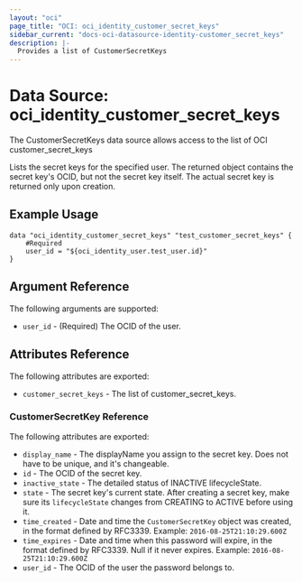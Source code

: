 ```yaml
---
layout: "oci"
page_title: "OCI: oci_identity_customer_secret_keys"
sidebar_current: "docs-oci-datasource-identity-customer_secret_keys"
description: |-
  Provides a list of CustomerSecretKeys
---
```


# Data Source: oci_identity_customer_secret_keys
The CustomerSecretKeys data source allows access to the list of OCI customer_secret_keys

Lists the secret keys for the specified user. The returned object contains the secret key's OCID, but not
the secret key itself. The actual secret key is returned only upon creation.


## Example Usage

```hcl
data "oci_identity_customer_secret_keys" "test_customer_secret_keys" {
	#Required
	user_id = "${oci_identity_user.test_user.id}"
}
```

## Argument Reference

The following arguments are supported:

* `user_id` - (Required) The OCID of the user.


## Attributes Reference

The following attributes are exported:

* `customer_secret_keys` - The list of customer_secret_keys.

### CustomerSecretKey Reference

The following attributes are exported:

* `display_name` - The displayName you assign to the secret key. Does not have to be unique, and it's changeable.
* `id` - The OCID of the secret key.
* `inactive_state` - The detailed status of INACTIVE lifecycleState.
* `state` - The secret key's current state. After creating a secret key, make sure its `lifecycleState` changes from CREATING to ACTIVE before using it. 
* `time_created` - Date and time the `CustomerSecretKey` object was created, in the format defined by RFC3339.  Example: `2016-08-25T21:10:29.600Z` 
* `time_expires` - Date and time when this password will expire, in the format defined by RFC3339. Null if it never expires.  Example: `2016-08-25T21:10:29.600Z` 
* `user_id` - The OCID of the user the password belongs to.

